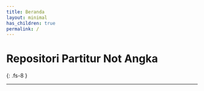 ```yaml
---
title: Beranda
layout: minimal
has_children: true
permalink: /
---
```


# Repositori Partitur Not Angka
{: .fs-8 }

----

[solmisasi-lily]: https://henriyulianto.github.io/solmisasi-lily
